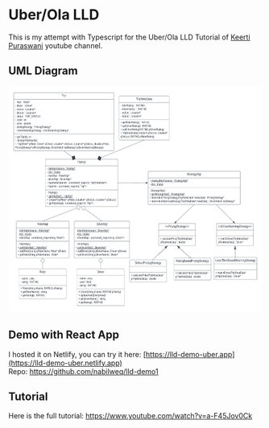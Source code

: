 # Uber/Ola LLD

This is my attempt with Typescript for the Uber/Ola LLD Tutorial of [Keerti Puraswani](https://www.youtube.com/@KeertiPurswani) youtube channel.

## UML Diagram
<img src="https://github.com/nabilweq/lld-0-uber/blob/main/uber_lld.png" width=550px height=450px>

## Demo with React App

I hosted it on Netlify, you can try it here: [https://lld-demo-uber.app](https://lld-demo-uber.netlify.app) <br>
Repo: https://github.com/nabilweq/lld-demo1


## Tutorial

Here is the full tutorial: https://www.youtube.com/watch?v=a-F45Jov0Ck



